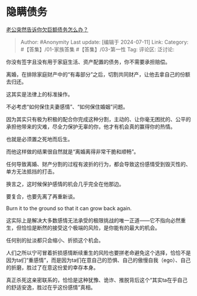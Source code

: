 # 隐瞒债务
[老公突然告诉你欠巨额债务怎么办？](https://www.zhihu.com/question/279623029/answer/3558087311)

> Author: #Anonymity
> Last update: [编辑于 2024-07-11]
> Link:
> Category: #【答集】/01-家族答集 #【答集】/03-第一性 
> Tag: 
> 评论区:
> 泛讨论:

你没有签字且没有用于家庭生活、资产配置的债务，你不需要承担赔偿。

离婚，在排除家庭财产中的“有毒部分”之后，切割共同财产，让他去拿自己的份额去归还。

这其实是法律上的标准操作。

不必考虑“如何保住夫妻感情”、“如何保住婚姻”问题。

因为其实只有极为积极的配合你完成这种分割，主动的、让你毫无困扰的、公平的承担他带来的灾难，尽全力保护无辜的你，他才有机会真的赢得你的热情。

也就是必须置之死地而后生。

而他这样做的结果很自然就是“离婚离得非常干脆和顺畅”。

任何导致离婚、财产分割的过程有波折的行为，都会导致这份感情受到毁灭性的、单方无法抵挡的打击。

换言之，这时候保护感情的机会几乎完全在他那边。

要复合，也要先离了再重新谈。

Burn it to the ground so that it can grow back again.

这实际上是解决大多数感情无法承受的极限挑战的唯一正道——它不指向必然重生，但恰恰是断然的接受这个极端的风险，是你能有的最大的机会。

任何别的扯淡都只会缩小、折损这个机会。

人们之所以宁可冒着折损感情断续重生的风险也要拼老命避免这个选择，恰恰不是因为ta们“重感情”，而是因为ta们在意自己的恐惧、自己的傲慢自我（ego）、自己的折磨，胜过了在意这份爱的幸存本身。

真正杀死这亲密联系的，恰恰是这种犹豫、诡诈、推脱背后这个“其实ta在乎自己的舒适安逸，胜过在乎这份感情”真相。
